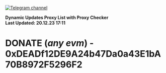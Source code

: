 [![Telegram channel](https://img.shields.io/endpoint?url=https://runkit.io/damiankrawczyk/telegram-badge/branches/master?url=https://t.me/n4z4v0d)](https://t.me/n4z4v0d) 

**Dynamic Updates Proxy List with Proxy Checker**  
**Last Updated: 20.12.23 17:11**

# DONATE (_any evm_) - 0xDEADf12DE9A24b47Da0a43E1bA70B8972F5296F2
